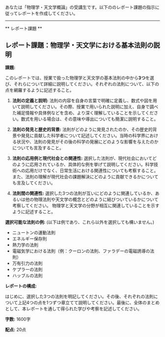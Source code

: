 あなたは「物理学・天文学概論」の受講生です。以下ののレポート課題の指示に従ってレポートを作成してください。

---------------------------------------
** レポート課題 **

## レポート課題：物理学・天文学における基本法則の説明

**課題:**

このレポートでは、授業で扱った物理学と天文学の基本法則の中から**3つ**を選び、それらについて詳細に説明してください。それぞれの法則について、以下の点を網羅するように記述すること。

1. **法則の定義と説明:** 法則の内容を自身の言葉で明確に定義し、数式や図を用いて説明してください。その際、授業で用いられた説明に加え、自身で調べた補足情報や具体例などを含め、より深く理解していることを示してください。数式を用いる場合は、その意味や導出についても簡潔に説明すること。

2. **法則の発見と歴史的背景:** 法則がどのように発見されたのか、その歴史的背景や発見に貢献した科学者について記述してください。当時の科学界における状況や、法則の発見がその後の科学の発展にどのような影響を与えたのかについても言及すること。

3. **法則の応用例と現代社会との関連性:**  選択した法則が、現代社会においてどのように応用されているか、具体的な例を挙げて説明してください。科学技術への応用だけでなく、日常生活における関連性についても考察すること。また、法則の理解が現代社会の課題解決にどのように貢献できるかについても言及してください。

4. **法則間の関連性:**  選択した3つの法則が互いにどのように関連しているか、あるいは他の物理法則や天文学の概念とどのように結びついているかについて考察してください。  物理学と天文学の分野が相互に関連していることを示すように記述すること。


**選択可能な法則の例:** (以下は例であり、これら以外を選択しても構いません。)

* ニュートンの運動法則
* エネルギー保存則
* 熱力学の法則
* 電磁気学における法則（例：クーロンの法則、ファラデーの電磁誘導の法則）
* 万有引力の法則
* ケプラーの法則
* ハッブルの法則


**レポートの構成:**

はじめに、選択した3つの法則を明記してください。その後、それぞれの法則について上記4つの点を1つずつ章立てて説明してください。最後に、全体のまとめとして、本レポートを通して得られた学びや考察を記述してください。


**字数:** 1600字


**配点:** 20点
